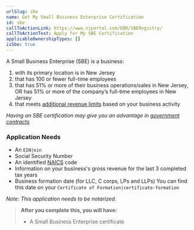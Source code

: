 ```yaml
---
urlSlug: sbe
name: Get My Small Business Enterprise Certification
id: sbe
callToActionLink: https://www.njportal.com/DOR/SBERegistry/
callToActionText: Apply for My SBE Certification
applicableOwnershipTypes: []
isSbe: true
---
```


A Small Business Enterprise (SBE) is a business:

1. with its primary location is in New Jersey
2. that has 100 or fewer full-time employees
3. that has 51% or more of their business operations/sales in New Jersey, OR has 51% or more of the company’s full-time employees in New Jersey
4. that meets [additional revenue limits](https://business.nj.gov/pages/sbe) based on your business activity

_Having an SBE certification may give you an advantage in [government contracts](https://business.nj.gov/pages/sbe)_

### Application Needs

- An `EIN|ein`
- Social Security Number
- An identified [NAICS](www.census.gov/epcd/www/naics.html) code
- Information on your business's gross revenue for the last 3 completed tax years
- Business formation date (for LLC, C corps, LPs and LLPs) You can find this date on your `Certificate of Formation|certificate-formation`

_Note: This application needs to be notarized._

>**After you complete this, you will have:**
>
>- A Small Business Enterprise certificate
